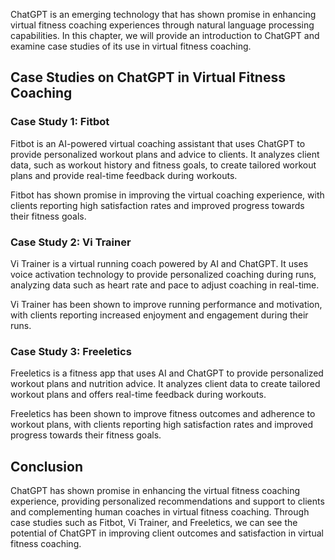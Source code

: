 
ChatGPT is an emerging technology that has shown promise in enhancing virtual fitness coaching experiences through natural language processing capabilities. In this chapter, we will provide an introduction to ChatGPT and examine case studies of its use in virtual fitness coaching.

Case Studies on ChatGPT in Virtual Fitness Coaching
---------------------------------------------------

### Case Study 1: Fitbot

Fitbot is an AI-powered virtual coaching assistant that uses ChatGPT to provide personalized workout plans and advice to clients. It analyzes client data, such as workout history and fitness goals, to create tailored workout plans and provide real-time feedback during workouts.

Fitbot has shown promise in improving the virtual coaching experience, with clients reporting high satisfaction rates and improved progress towards their fitness goals.

### Case Study 2: Vi Trainer

Vi Trainer is a virtual running coach powered by AI and ChatGPT. It uses voice activation technology to provide personalized coaching during runs, analyzing data such as heart rate and pace to adjust coaching in real-time.

Vi Trainer has been shown to improve running performance and motivation, with clients reporting increased enjoyment and engagement during their runs.

### Case Study 3: Freeletics

Freeletics is a fitness app that uses AI and ChatGPT to provide personalized workout plans and nutrition advice. It analyzes client data to create tailored workout plans and offers real-time feedback during workouts.

Freeletics has been shown to improve fitness outcomes and adherence to workout plans, with clients reporting high satisfaction rates and improved progress towards their fitness goals.

Conclusion
----------

ChatGPT has shown promise in enhancing the virtual fitness coaching experience, providing personalized recommendations and support to clients and complementing human coaches in virtual fitness coaching. Through case studies such as Fitbot, Vi Trainer, and Freeletics, we can see the potential of ChatGPT in improving client outcomes and satisfaction in virtual fitness coaching.
